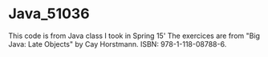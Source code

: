 # Java_51036
This code is from Java class I took in Spring 15' 
The exercices are from "Big Java: Late Objects" by Cay Horstmann. ISBN: 978-1-118-08788-6. 
